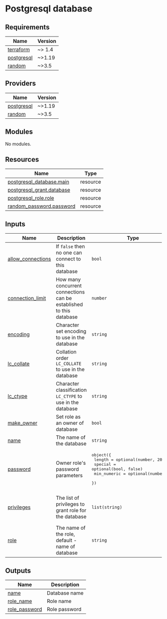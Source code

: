 # Postgresql database
<!-- BEGIN_TF_DOCS -->
## Requirements

| Name | Version |
|------|---------|
| <a name="requirement_terraform"></a> [terraform](#requirement\_terraform) | ~> 1.4 |
| <a name="requirement_postgresql"></a> [postgresql](#requirement\_postgresql) | ~>1.19 |
| <a name="requirement_random"></a> [random](#requirement\_random) | ~>3.5 |

## Providers

| Name | Version |
|------|---------|
| <a name="provider_postgresql"></a> [postgresql](#provider\_postgresql) | ~>1.19 |
| <a name="provider_random"></a> [random](#provider\_random) | ~>3.5 |

## Modules

No modules.

## Resources

| Name | Type |
|------|------|
| [postgresql_database.main](https://registry.terraform.io/providers/cyrilgdn/postgresql/latest/docs/resources/database) | resource |
| [postgresql_grant.database](https://registry.terraform.io/providers/cyrilgdn/postgresql/latest/docs/resources/grant) | resource |
| [postgresql_role.role](https://registry.terraform.io/providers/cyrilgdn/postgresql/latest/docs/resources/role) | resource |
| [random_password.password](https://registry.terraform.io/providers/hashicorp/random/latest/docs/resources/password) | resource |

## Inputs

| Name | Description | Type | Default | Required |
|------|-------------|------|---------|:--------:|
| <a name="input_allow_connections"></a> [allow\_connections](#input\_allow\_connections) | If `false` then no one can connect to this database | `bool` | `true` | no |
| <a name="input_connection_limit"></a> [connection\_limit](#input\_connection\_limit) | How many concurrent connections can be established to this database | `number` | `-1` | no |
| <a name="input_encoding"></a> [encoding](#input\_encoding) | Character set encoding to use in the database | `string` | `"UTF8"` | no |
| <a name="input_lc_collate"></a> [lc\_collate](#input\_lc\_collate) | Collation order `LC_COLLATE` to use in the database | `string` | `"C"` | no |
| <a name="input_lc_ctype"></a> [lc\_ctype](#input\_lc\_ctype) | Character classification `LC_CTYPE` to use in the database | `string` | `"C"` | no |
| <a name="input_make_owner"></a> [make\_owner](#input\_make\_owner) | Set role as an owner of database | `bool` | `false` | no |
| <a name="input_name"></a> [name](#input\_name) | The name of the database | `string` | n/a | yes |
| <a name="input_password"></a> [password](#input\_password) | Owner role's password parameters | <pre>object({<br>    length      = optional(number, 20)<br>    special     = optional(bool, false)<br>    min_numeric = optional(number, 2)<br>  })</pre> | `{}` | no |
| <a name="input_privileges"></a> [privileges](#input\_privileges) | The list of privileges to grant role for the database | `list(string)` | <pre>[<br>  "CONNECT",<br>  "CREATE",<br>  "TEMPORARY"<br>]</pre> | no |
| <a name="input_role"></a> [role](#input\_role) | The name of the role, default - name of database | `string` | `null` | no |

## Outputs

| Name | Description |
|------|-------------|
| <a name="output_name"></a> [name](#output\_name) | Database name |
| <a name="output_role_name"></a> [role\_name](#output\_role\_name) | Role name |
| <a name="output_role_password"></a> [role\_password](#output\_role\_password) | Role password |
<!-- END_TF_DOCS -->